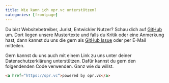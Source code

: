 ```yaml
---
title: Wie kann ich opr.vc unterstützen?
categories: [frontpage]
---
```


Du bist Websitebetreiber, Jurist, Entwickler Nutzer? Schau dich auf [GitHub](https://github.com/oprvc/oprvc.github.io/tree/source/_docs) um. Dort liegen unsere Mustertexte und falls du Kritik oder eine Anmerkung hast, dann kannst du uns die gern als [GitHub Issue](https://github.com/oprvc/oprvc.github.io/issues) oder per E-Mail mitteilen.

Gern kannst du uns auch mit einem Link zu uns unter deiner Datenschutzerklärung unterstützen. Dafür kannst du gern den folgendenden Code verwenden. Ganz wie du willst.
```html
<a href=“https://opr.vc“>powered by opr.vc</a>
```